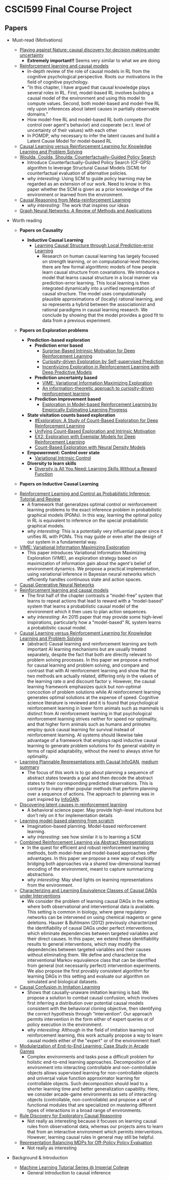 # CSCI599 Final Course Project

## Papers

- Must-read (Motivations)
  * [Playing against Nature: causal discovery for decision making under uncertainty](https://arxiv.org/pdf/1807.01268.pdf)
    - **Extremely important!!** Seems very similar to what we are doing
  * [Reinforcement learning and causal models](http://gershmanlab.webfactional.com/pubs/RL_causal.pdf)
    - In-depth review of the role of causal models in RL from the cognitive psychological perspective. Roots our motivations in the field of cognitive psychology.
    - "In this chapter, I have argued that causal knowledge plays several roles in RL. First, model-based RL involves building a causal model of the environment and using this model to compute values. Second, both model-based and model-free RL rely upon inferences about latent causes in partially observable domains."
    - How model-free RL and model-based RL both compete (for control over agent's behavior) and cooperate (w.r.t. level of uncertainty of their values) with each other
    - In POMDP, why necessary to infer the latent causes and build a Latent Cause Model for model-based RL
  * [Causal Learning versus Reinforcement Learning for Knowledge Learning and Problem Solving](https://aaai.org/ocs/index.php/WS/AAAIW17/paper/view/15182/14741)
  * [Woulda, Coulda, Shoulda: Counterfactually-Guided Policy Search](https://openreview.net/forum?id=BJG0voC9YQ)
    - Introduce Counterfactually-Guided Policy Search (CF-GPS) algorithm to leverage Structural Causal Models (SCM) for counterfactual evaluation of alternative policies.
    - *why interesting*: Using SCM to guide policy learning may be regarded as an extension of our work. Need to know in this paper whether the SCM is given as a prior knowledge of the environment or learned from the environment.
  * [Causal Reasoning from Meta-reinforcement Learning](https://arxiv.org/pdf/1901.08162.pdf)
    - *why interesting*: The work that inspires our ideas
  * [Graph Neural Networks: A Review of Methods and Applications](https://arxiv.org/pdf/1812.08434.pdf)

- Worth reading
  - **Papers on Causality**
    - **Inductive Causal Learning**
      * [Learning Causal Structure through Local Prediction-error Learning](https://kilthub.cmu.edu/articles/Learning_Causal_Structure_through_Local_Prediction-error_Learning/6492104)
        - Research on human causal learning has largely focused on strength learning, or on computational-level theories; there are few formal algorithmic models of how people learn causal structure from covariations. We introduce a model that learns causal structure in a local manner via prediction-error learning. This local learning is then integrated dynamically into a unified representation of causal structure. The model uses computationally plausible approximations of (locally) rational learning, and so represents a hybrid between the associationist and rational paradigms in causal learning research. We conclude by showing that the model provides a good fit to data from a previous experiment.
  - **Papers on Exploration problems**
    - **Prediction-based exploration**
      - **Prediction error based**
        * [Surprise-Based Intrinsic Motivation for Deep Reinforcement Learning](https://arxiv.org/pdf/1703.01732.pdf)
        * [Curiosity-driven Exploration by Self-supervised Prediction](https://arxiv.org/pdf/1705.05363.pdf)
        * [Incentivizing Exploration in Reinforcement Learning with Deep Predictive Models](https://arxiv.org/pdf/1507.00814.pdf)
      - **Prediction uncertainty based**
        * [VIME: Variational Information Maximizing Exploration](https://arxiv.org/pdf/1605.09674.pdf)
        * [An information-theoretic approach to curiosity-driven reinforcement learning](http://www2.hawaii.edu/~sstill/StillPrecup2011.pdf)
      - **Prediction improvement based**
        * [Exploration in Model-based Reinforcement Learning by Empirically Estimating Learning Progress](https://papers.nips.cc/paper/4642-exploration-in-model-based-reinforcement-learning-by-empirically-estimating-learning-progress.pdf)
    - **State visitation counts based exploration**
      * [#Exploration: A Study of Count-Based Exploration for Deep Reinforcement Learning](https://arxiv.org/pdf/1611.04717.pdf)
      * [Unifying Count-Based Exploration and Intrinsic Motivation](https://arxiv.org/pdf/1606.01868.pdf)
      * [EX2: Exploration with Exemplar Models for Deep  Reinforcement Learning](https://arxiv.org/pdf/1703.01260.pdf)
      * [Count-Based Exploration with Neural Density Models](https://arxiv.org/pdf/1703.01310.pdf)
    - **Empowerment: Control over state**
      * [Variational Intrinsic Control](https://arxiv.org/pdf/1611.07507.pdf)
    - **Diversity to learn skills**
      * [Diversity is All You Need: Learning Skills Without a Reward Function](https://arxiv.org/pdf/1802.06070.pdf)

  - **Papers on Inductive Causal Learning**


  * [Reinforcement Learning and Control as Probabilistic Inference: Tutorial and Review](https://arxiv.org/pdf/1805.00909.pdf)
    - A framework that generalizes optimal control or reinforcement learning problems to the exact inference problem in probabilistic graphical models (PGMs). In this way, learning the optimal policy in RL is equivalent to inference on the special probabilistic graphical models. 
    - *why interesting*: This is a potentially very influential paper since it unifies RL with PGMs. This may guide or even alter the design of our system in a fundamental way.
  * [VIME: Variational Information Maximizing Exploration](https://arxiv.org/abs/1605.09674)
    - This paper introduces Variational Information Maximizing Exploration (VIME), an exploration strategy based on maximization of information gain about the agent's belief of environment dynamics. We propose a practical implementation, using variational inference in Bayesian neural networks which efficiently handles continuous state and action spaces.
  * [Causal Generative Neural Networks](https://arxiv.org/pdf/1711.08936.pdf)
  * [Reinforcement learning and causal models](http://gershmanlab.webfactional.com/pubs/RL_causal.pdf)
    - The first half of the chapter contrasts a “model-free” system that learns to repeat actions that lead to reward with a “model-based” system that learns a probabilistic causal model of the environment which it then uses to plan action sequences.
    - *why interesting*: An 2015 paper that may provide some high-level inspirations, particularly how a "model-based" RL system learns a probabilistic causal model.
  * [Causal Learning versus Reinforcement Learning for Knowledge Learning and Problem Solving](https://aaai.org/ocs/index.php/WS/AAAIW17/paper/view/15182/14741)
    - (abstract) Causal learning and reinforcement learning are both important AI learning mechanisms but are usually treated separately, despite the fact that both are directly relevant to problem solving processes. In this paper we propose a method for causal learning and problem solving, and compare and contrast that with AI reinforcement learning and show that the two methods are actually related, differing only in the values of the learning rate α and discount factor γ. However, the causal learning framework emphasizes quick but non-optimal concoction of problem solutions while AI reinforcement learning generates optimal solutions at the expense of speed. Cognitive science literature is reviewed and it is found that psychological reinforcement learning in lower form animals such as mammals is distinct from AI reinforcement learning in that psychological reinforcement learning strives neither for speed nor optimality, and that higher form animals such as humans and primates employ quick causal learning for survival instead of reinforcement learning. AI systems should likewise take advantage of a framework that employs rapid inductive causal learning to generate problem solutions for its general viability in terms of rapid adaptability, without the need to always strive for optimality.
  * [Learning Plannable Representations with Causal InfoGAN](https://arxiv.org/pdf/1807.09341.pdf), [medium summary](https://medium.com/arxiv-bytes/summary-learning-plannable-representations-with-causal-infogan-c357433b19be)
    - The focus of this work is to go about planning a sequence of abstract states towards a goal and then decode the abstract states to their corresponding predicted observations. This is contrary to many other popular methods that perform planning over a sequence of actions. The approach to planning was in part inspired by [InfoGAN](https://arxiv.org/pdf/1606.03657.pdf).
  * [Discovering latent causes in reinforcement learning](https://www.princeton.edu/~nivlab/papers/GershmanNormanNiv2015.pdf)
    - A behavioral science paper. May provide high-level intuitions but don't rely on it for implementation details
  * [Learning model-based planning from scratch](https://arxiv.org/pdf/1707.06170.pdf)
    - Imagination-based planning. Model-based reinforcement learning.
    - *why interesting*: see how similar it is to learning a SCM
  * [Combined Reinforcement Learning via Abstract Representations](https://arxiv.org/pdf/1809.04506.pdf)
    - In the quest for efficient and robust reinforcement learning methods, both model-free and model-based approaches offer advantages. In this paper we propose a new way of explicitly bridging both approaches via a shared low-dimensional learned encoding of the environment, meant to capture summarizing abstractions.
    - *why interesting*: May shed lights on learning representations from the environment.
  * [Characterizing and Learning Equivalence Classes of Causal DAGs under Interventions](https://arxiv.org/pdf/1802.06310.pdf)
    - We consider the problem of learning causal DAGs in the setting where both observational and interventional data is available. This setting is common in biology, where gene regulatory networks can be intervened on using chemical reagents or gene deletions. Hauser & Buhlmann (2012) previously characterized the identifiability of causal DAGs under perfect interventions, which eliminate dependencies between targeted variables and their direct causes. In this paper, we extend these identifiability results to general interventions, which may modify the dependencies between targeted variables and their causes without eliminating them. We define and characterize the interventional Markov equivalence class that can be identified from general (not necessarily perfect) intervention experiments. We also propose the first provably consistent algorithm for learning DAGs in this setting and evaluate our algorithm on simulated and biological datasets.
  * [Causal Confusion in Imitation Learning](https://people.eecs.berkeley.edu/~dineshjayaraman/projects/causal_confusion_nips18.pdf)
    - Shows that causally-unaware imitation learning is bad. We propose a solution to combat causal confusion, which involves first inferring a distribution over potential causal models consistent with the behavioral cloning objective, then identifying the correct hypothesis through “intervention”. Our approach permits intervention in the form either of expert queries or of policy execution in the environment.
    - *why interesting*: Although in the field of imitation learning not reinforcement learning, this work actually propose a way to learn causal models either of the "expert" or of the environment itself.
  * [Modularization of End-to-End Learning: Case Study in Arcade Games](https://arxiv.org/pdf/1901.09895.pdf)
    - Complex environments and tasks pose a difficult problem for holistic end-to-end learning approaches. Decomposition of an environment into interacting controllable and non-controllable objects allows supervised learning for non-controllable objects and universal value function approximator learning for controllable objects. Such decomposition should lead to a shorter learning time and better generalization capability. Here, we consider arcade-game environments as sets of interacting objects (controllable, non-controllable) and propose a set of functional modules that are specialized on mastering different types of interactions in a broad range of environments.
  * [Rule Discovery for Exploratory Causal Reasoning](http://eda.mmci.uni-saarland.de/pubs/2018/dice-budhathoki,boley.vreeken-nipscl.pdf)
    - Not really as interesting because it focuses on learning causal rules from observational data, whereas our projects aims to learn that from an interactive environment which permits interventions. However, learning causal rules in general may still be helpful.
  * [Representation Balancing MDPs for Off-Policy Policy Evaluation](https://arxiv.org/pdf/1805.09044.pdf)
    - Not really as interesting
- Background & Introduction
  * [Machine Learning Tutorial Series @ Imperial College](http://www.homepages.ucl.ac.uk/~ucgtrbd/talks/imperial_causality.pdf)
    - General introduction to causal inference
